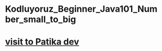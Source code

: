 # Kodluyoruz_Beginner_Java101_Number_small_to_big

# [visit to Patika dev]([http//app.patika.dev](https://app.patika.dev/))
